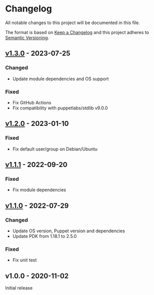 # Changelog

All notable changes to this project will be documented in this file.

The format is based on [Keep a Changelog](http://keepachangelog.com/en/1.0.0/)
and this project adheres to [Semantic Versioning](http://semver.org/spec/v2.0.0.html).

## [v1.3.0] - 2023-07-25

### Changed
* Update module dependencies and OS support

### Fixed
* Fix GitHub Actions
* Fix compatibility with puppetlabs/stdlib v9.0.0

## [v1.2.0] - 2023-01-10

### Fixed
* Fix default user/group on Debian/Ubuntu

## [v1.1.1] - 2022-09-20

### Fixed
* Fix module dependencies

## [v1.1.0] - 2022-07-29

### Changed
* Update OS version, Puppet version and dependencies
* Update PDK from 1.18.1 to 2.5.0

### Fixed
* Fix unit test

## v1.0.0 - 2020-11-02
Initial release

[Unreleased]: https://github.com/markt-de/puppet-lam/compare/v1.3.0...HEAD
[v1.3.0]: https://github.com/markt-de/puppet-lam/compare/v1.2.0...v1.3.0
[v1.2.0]: https://github.com/markt-de/puppet-lam/compare/v1.1.1...v1.2.0
[v1.1.1]: https://github.com/markt-de/puppet-lam/compare/v1.1.0...v1.1.1
[v1.1.0]: https://github.com/markt-de/puppet-lam/compare/v1.0.0...v1.1.0
